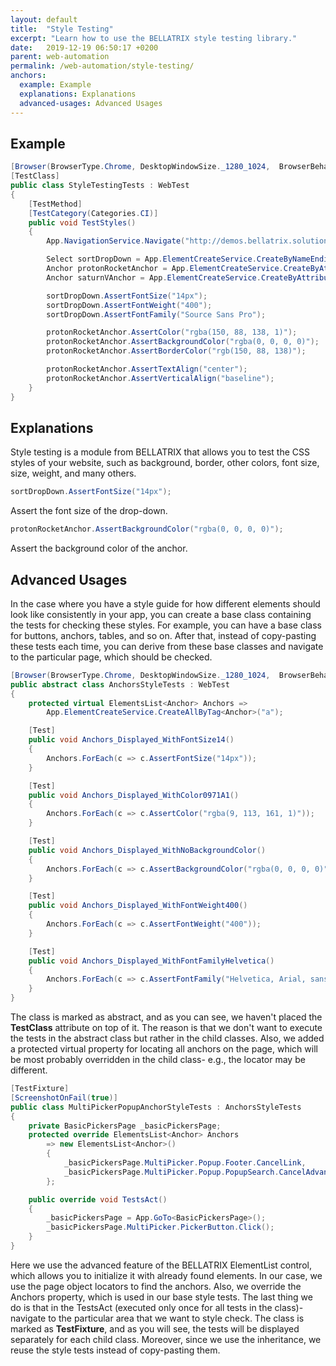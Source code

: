```yaml
---
layout: default
title:  "Style Testing"
excerpt: "Learn how to use the BELLATRIX style testing library."
date:   2019-12-19 06:50:17 +0200
parent: web-automation
permalink: /web-automation/style-testing/
anchors:
  example: Example
  explanations: Explanations
  advanced-usages: Advanced Usages
---
```

Example
-------
```csharp
[Browser(BrowserType.Chrome, DesktopWindowSize._1280_1024,  BrowserBehavior.RestartEveryTime)]
[TestClass]
public class StyleTestingTests : WebTest
{
    [TestMethod]
    [TestCategory(Categories.CI)]
    public void TestStyles()
    {
        App.NavigationService.Navigate("http://demos.bellatrix.solutions/");

        Select sortDropDown = App.ElementCreateService.CreateByNameEndingWith<Select>("orderby");
        Anchor protonRocketAnchor = App.ElementCreateService.CreateByAttributesContaining<Anchor>("href", "/proton-rocket/");
        Anchor saturnVAnchor = App.ElementCreateService.CreateByAttributesContaining<Anchor>("href", "/saturn-v/");

        sortDropDown.AssertFontSize("14px");
        sortDropDown.AssertFontWeight("400");
        sortDropDown.AssertFontFamily("Source Sans Pro");

        protonRocketAnchor.AssertColor("rgba(150, 88, 138, 1)");
        protonRocketAnchor.AssertBackgroundColor("rgba(0, 0, 0, 0)");
        protonRocketAnchor.AssertBorderColor("rgb(150, 88, 138)");

        protonRocketAnchor.AssertTextAlign("center");
        protonRocketAnchor.AssertVerticalAlign("baseline");
    }
}
```
Explanations
------------
Style testing is a module from BELLATRIX that allows you to test the CSS styles of your website, such as background, border, other colors, font size, size, weight, and many others.
```csharp
sortDropDown.AssertFontSize("14px");
```
Assert the font size of the drop-down.
```csharp
protonRocketAnchor.AssertBackgroundColor("rgba(0, 0, 0, 0)");
```
Assert the background color of the anchor.

Advanced Usages
------------
 In the case where you have a style guide for how different elements should look like consistently in your app, you can create a base class containing the tests for checking these styles. For example, you can have a base class for buttons, anchors, tables, and so on. After that, instead of copy-pasting these tests each time, you can derive from these base classes and navigate to the particular page, which should be checked.
```csharp
[Browser(BrowserType.Chrome, DesktopWindowSize._1280_1024,  BrowserBehavior.RestartEveryTime)]
public abstract class AnchorsStyleTests : WebTest
{
    protected virtual ElementsList<Anchor> Anchors =>
        App.ElementCreateService.CreateAllByTag<Anchor>("a");

    [Test]
    public void Anchors_Displayed_WithFontSize14()
    {
        Anchors.ForEach(c => c.AssertFontSize("14px"));
    }

    [Test]
    public void Anchors_Displayed_WithColor0971A1()
    {
        Anchors.ForEach(c => c.AssertColor("rgba(9, 113, 161, 1)"));
    }

    [Test]
    public void Anchors_Displayed_WithNoBackgroundColor()
    {
        Anchors.ForEach(c => c.AssertBackgroundColor("rgba(0, 0, 0, 0)"));
    }

    [Test]
    public void Anchors_Displayed_WithFontWeight400()
    {
        Anchors.ForEach(c => c.AssertFontWeight("400"));
    }

    [Test]
    public void Anchors_Displayed_WithFontFamilyHelvetica()
    {
        Anchors.ForEach(c => c.AssertFontFamily("Helvetica, Arial, sans-serif"));
    }
}
```
 The class is marked as abstract, and as you can see, we haven't placed the **TestClass** attribute on top of it. The reason is that we don't want to execute the tests in the abstract class but rather in the child classes. Also, we added a protected virtual property for locating all anchors on the page, which will be most probably overridden in the child class- e.g., the locator may be different.
```csharp
[TestFixture]
[ScreenshotOnFail(true)]
public class MultiPickerPopupAnchorStyleTests : AnchorsStyleTests
{
    private BasicPickersPage _basicPickersPage;
    protected override ElementsList<Anchor> Anchors
        => new ElementsList<Anchor>()
        {
            _basicPickersPage.MultiPicker.Popup.Footer.CancelLink,
            _basicPickersPage.MultiPicker.Popup.PopupSearch.CancelAdvancedSearchLink,
        };

    public override void TestsAct()
    {
        _basicPickersPage = App.GoTo<BasicPickersPage>();
        _basicPickersPage.MultiPicker.PickerButton.Click();
    }
}
```
Here we use the advanced feature of the BELLATRIX ElementList control, which allows you to initialize it with already found elements. In our case, we use the page object locators to find the anchors. Also, we override the Anchors property, which is used in our base style tests. The last thing we do is that in the TestsAct (executed only once for all tests in the class)- navigate to the particular area that we want to style check.
 The class is marked as **TestFixture**, and as you will see, the tests will be displayed separately for each child class. Moreover, since we use the inheritance, we reuse the style tests instead of copy-pasting them.
